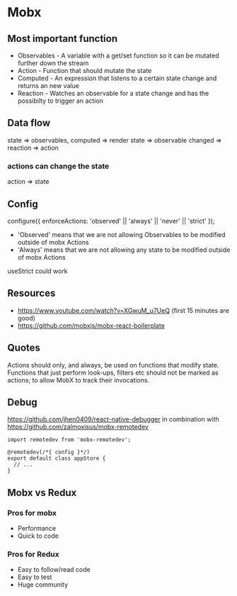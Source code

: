 # Mobx #

## Most important function ##

- Observables - A variable with a get/set function so it can be mutated further down the stream
- Action - Function that should mutate the state
- Computed - An expression that listens to a certain state change and returns an new value
- Reaction - Watches an observable for a state change and has the possibilty to trigger an action


## Data flow ##

state => observables, computed => render
state => observable changed => reaction => action

### actions can change the state ###

action => state


## Config ## 

configure({
  enforceActions: 'observed' || 'always' || 'never' || 'strict' 
});

- 'Observed' means that we are not allowing Observables to be modified outside of mobx Actions
- 'Always' means that we are not allowing any state to be modified outside of mobx Actions

useStrict could work


## Resources ##

- https://www.youtube.com/watch?v=XGwuM_u7UeQ (first 15 minutes are good)
- https://github.com/mobxjs/mobx-react-boilerplate


## Quotes ##

Actions should only, and always, be used on functions that modify state. Functions that just perform look-ups, filters etc should not be marked as actions; to allow MobX to track their invocations.


## Debug ##

https://github.com/jhen0409/react-native-debugger in combination with https://github.com/zalmoxisus/mobx-remotedev

    import remotedev from 'mobx-remotedev';

    @remotedev(/*{ config }*/)
    export default class appStore {
      // ...
    }

## Mobx vs Redux ##

### Pros for mobx ###

- Performance
- Quick to code


### Pros for Redux ###

- Easy to follow/read code
- Easy to test
- Huge community
